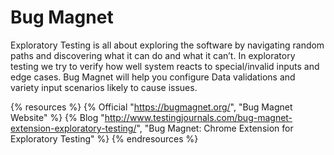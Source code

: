 # Bug Magnet

Exploratory Testing is all about exploring the software by navigating random paths and discovering what it can do and what it can’t. In exploratory testing we try to verify how well system reacts to special/invalid inputs and edge cases. Bug Magnet will help you configure Data validations and variety input scenarios likely to cause issues.

{% resources %}
  {% Official "https://bugmagnet.org/", "Bug Magnet Website" %}
  {% Blog "http://www.testingjournals.com/bug-magnet-extension-exploratory-testing/", "Bug Magnet: Chrome Extension for Exploratory Testing" %}
{% endresources %}